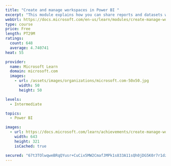 ```yaml
---
title: "Create and manage workspaces in Power BI "
excerpt: "This module explains how you can share reports and datasets with your users and how to create a deployment strategy that makes sense for you and your organization. Furthermore, you will learn about data lineage in Microsoft Power BI."
webUrl: https://docs.microsoft.com/en-us/learn/modules/create-manage-workspaces-power-bi/
type: course
price: Free
length: PT29M
ratings:
  count: 648
  average: 4.740741
heat: 55

provider:
  name: Microsoft Learn
  domain: microsoft.com
  images:
    - url: /assets/images/organizations/microsoft.com-50x50.jpg
      width: 50
      height: 50

levels:
  - Intermediate

topics:
  - Power BI

images:
  - url: https://docs.microsoft.com/learn/achievements/create-manage-workspaces-power-bi-social.png
    width: 643
    height: 321
    isCached: true

secured: "67t3TOlwqweBRqQYusr+CuCix5MW2CmafJMPk1s833A11sQh0jDG5K0r7r1dzFsLwJ+Cd9pySNiFjPGf7ctKi0CTK/xR9dWJBJo3G9gqilm2SIhN1gvVbwP9+ly2AMO/KZQte8dz8MxDJ8n34dQKR4qrK9KgkelE+rBlakqpNp26r5N3xH0/uXEy71PE9QwlgJJvNvp+1qkZMmcuY5665d455mgy/MdLfdVUaGYSXO2Y9Qla/nfIiJ05bCXjYv3nhZQabl0EEKWcp0/EqTOXZj6oVv58DcmxwaMDG+YmavKIjPbBsPfFmMgcSP5a9UR57Occh8zneKgTkOnXog4sO2jsYD/iugnFlllT+q4/0mZXKdwXiaeLebavTl0YAnVLRpfRjzfxiyu6YmUaWdbOa1Gpx5VzGHoWlEx9ol6wlxs=;y2imVsVYgHkyc4W9uP4Mdw=="
---
```


